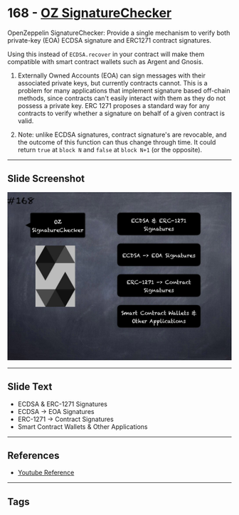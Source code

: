 # 168 - [OZ SignatureChecker](OZ%20SignatureChecker.md)
OpenZeppelin SignatureChecker: Provide a single mechanism to verify both private-key (EOA) ECDSA signature and ERC1271 contract signatures. 

Using this instead of `ECDSA.recover` in your contract will make them compatible with smart contract wallets such as Argent and Gnosis.

1. Externally Owned Accounts (EOA) can sign messages with their associated private keys, but currently contracts cannot. This is a problem for many applications that implement signature based off-chain methods, since contracts can't easily interact with them as they do not possess a private key. ERC 1271 proposes a standard way for any contracts to verify whether a signature on behalf of a given contract is valid.
    
2. Note: unlike ECDSA signatures, contract signature's are revocable, and the outcome of this function can thus change through time. It could return `true` at `block N` and `false` at `block N+1` (or the opposite).

___
## Slide Screenshot
![168.jpg](../../images/3.%20Solidity%20201/168.jpg)
___
## Slide Text
- ECDSA & ERC-1271 Signatures
- ECDSA -> EOA Signatures
- ERC-1271 -> Contract Signatures
- Smart Contract Wallets & Other Applications
___
## References
- [Youtube Reference](https://youtu.be/L_9Fk6HRwpU?t=530)
___
## Tags
